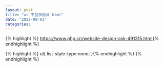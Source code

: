 ```yaml
---
layout: post
title: "ul 不显示圆点 html"
date: "2022-09-01"
categories: 
---
```

{% highlight %}
<a href="https://www.php.cn/website-design-ask-491315.html">https://www.php.cn/website-design-ask-491315.html</a>{% endhighlight %}

{% highlight %}
ul{
   list-style-type:none;
}{% endhighlight %}
{% endhighlight %}

